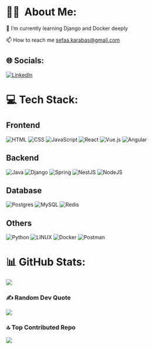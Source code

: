 # 👨‍💻 &nbsp;About Me:

🌱 I’m currently learning Django and Docker deeply<br>
<!--💬 Ask me about React, Vue, Angular and Java Spring<br>-->
📫 How to reach me sefaa.karabas@gmail.com<br>


## 🌐 Socials:
<!--[![Instagram](https://img.shields.io/badge/Instagram-%23E4405F.svg?logo=Instagram&logoColor=white)](https://instagram.com/sefakrb)-->
[![LinkedIn](https://img.shields.io/badge/LinkedIn-%230077B5.svg?logo=linkedin&logoColor=white)](https://linkedin.com/in/sefa-karabas) 
<!--[![Twitter](https://img.shields.io/badge/Twitter-%231DA1F2.svg?logo=Twitter&logoColor=white)](https://twitter.com/sefakrs)-->

# 💻 Tech Stack:
<div>
  <h2>Frontend</h2>
  
  ![HTML](https://img.shields.io/badge/html-%23E34F26.svg?style=for-the-badge&logo=html5&logoColor=white)
  ![CSS](https://img.shields.io/badge/css-%231572B6.svg?style=for-the-badge&logo=css3&logoColor=white) 
  ![JavaScript](https://img.shields.io/badge/javascript-%23323330.svg?style=for-the-badge&logo=javascript&logoColor=%23F7DF1E)
  ![React](https://img.shields.io/badge/react-%2320232a.svg?style=for-the-badge&logo=react&logoColor=%2361DAFB)
  ![Vue.js](https://img.shields.io/badge/vuejs-%2335495e.svg?style=for-the-badge&logo=vuedotjs&logoColor=%234FC08D)
  ![Angular](https://img.shields.io/badge/angular.js-%23E23237.svg?style=for-the-badge&logo=angularjs&logoColor=white)
  <!--![Redux](https://img.shields.io/badge/redux-%23593d88.svg?style=for-the-badge&logo=redux&logoColor=white)-->
  <!--![Vercel](https://img.shields.io/badge/vercel-%23000000.svg?style=for-the-badge&logo=vercel&logoColor=white)-->
  <!--![Vuetify](https://img.shields.io/badge/Vuetify-1867C0?style=for-the-badge&logo=vuetify&logoColor=AEDDFF)-->
  <!--![NuxtJS](https://img.shields.io/badge/Nuxt-black?style=for-the-badge&logo=nuxt.js&logoColor=white)-->
  <!--![Next JS](https://img.shields.io/badge/Next-black?style=for-the-badge&logo=next.js&logoColor=white)-->

  <h2>Backend</h2>

  ![Java](https://img.shields.io/badge/java-%23ED8B00.svg?style=for-the-badge&logo=java&logoColor=white)
  ![Django](https://img.shields.io/badge/Django-092E20?style=for-the-badge&logo=django&logoColor=green)
  ![Spring](https://img.shields.io/badge/spring-%236DB33F.svg?style=for-the-badge&logo=spring&logoColor=white)
  ![NestJS](https://img.shields.io/badge/nestjs-%23E0234E.svg?style=for-the-badge&logo=nestjs&logoColor=white)
  ![NodeJS](https://img.shields.io/badge/node.js-6DA55F?style=for-the-badge&logo=node.js&logoColor=white)
  <!--![JavaScript](https://img.shields.io/badge/javascript-%23323330.svg?style=for-the-badge&logo=javascript&logoColor=%23F7DF1E)-->

  <h2>Database</h2>

  ![Postgres](https://img.shields.io/badge/postgres-%23316192.svg?style=for-the-badge&logo=postgresql&logoColor=white)
  ![MySQL](https://img.shields.io/badge/mysql-%2300f.svg?style=for-the-badge&logo=mysql&logoColor=white)
  ![Redis](https://img.shields.io/badge/redis-%23DD0031.svg?style=for-the-badge&logo=redis&logoColor=white)
  <!--![MongoDB](https://img.shields.io/badge/MongoDB-%234ea94b.svg?style=for-the-badge&logo=mongodb&logoColor=white)-->

  <h2>Others</h2>
  
  ![Python](https://img.shields.io/badge/python-3670A0?style=for-the-badge&logo=python&logoColor=ffdd54)
  ![LINUX](https://img.shields.io/badge/Linux-FCC624?style=for-the-badge&logo=linux&logoColor=black)
  ![Docker](https://img.shields.io/badge/docker-%230db7ed.svg?style=for-the-badge&logo=docker&logoColor=white)
  ![Postman](https://img.shields.io/badge/Postman-FF6C37?style=for-the-badge&logo=postman&logoColor=white)
  <!--![NumPy](https://img.shields.io/badge/numpy-%23013243.svg?style=for-the-badge&logo=numpy&logoColor=white)
  ![Pandas](https://img.shields.io/badge/pandas-%23150458.svg?style=for-the-badge&logo=pandas&logoColor=white)
  ![scikit-learn](https://img.shields.io/badge/scikit--learn-%23F7931E.svg?style=for-the-badge&logo=scikit-learn&logoColor=white) -->

</div>

   # 📊 GitHub Stats:
<!--![](https://github-readme-stats.vercel.app/api?username=sefakrb&theme=dark&hide_border=false&include_all_commits=false&count_private=false)<br/>-->
<!--![](https://github-readme-streak-stats.herokuapp.com/?user=sefakrb&theme=dark&hide_border=false)<br/>-->
![](https://github-readme-stats.vercel.app/api/top-langs/?username=sefakrb&theme=dark&hide_border=false&include_all_commits=false&count_private=false&layout=compact)

### ✍️ Random Dev Quote
![](https://quotes-github-readme.vercel.app/api?type=horizontal&theme=dark)

### 🔝 Top Contributed Repo
![](https://github-contributor-stats.vercel.app/api?username=sefakrb&limit=5&theme=dark&combine_all_yearly_contributions=true)

<!--[![](https://visitcount.itsvg.in/api?id=sefakrb&icon=0&color=0)](https://visitcount.itsvg.in)-->
